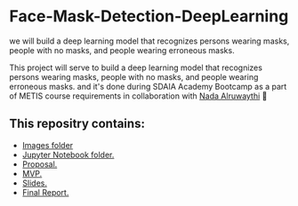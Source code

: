 # Face-Mask-Detection-DeepLearning

we will build a deep learning model that recognizes persons wearing masks, people with no masks, and people wearing erroneous masks.

This project will serve to build a deep learning model that recognizes persons wearing masks, people with no masks, and people wearing erroneous masks.
 and it's done during SDAIA Academy Bootcamp as a part of METIS course requirements in collaboration with [Nada Alruwaythi](https://github.com/nadaAlruwaythi) :white_heart:
   <br/>
## This repositry contains:
- [Images folder](/Images)
- [Jupyter Notebook folder.](/Jupyter-Notebook)
- [Proposal.](Propsal.md)
- [MVP.](-MVP.md)
- [Slides.](-Slides.pdf)
- [Final Report.](.md)
